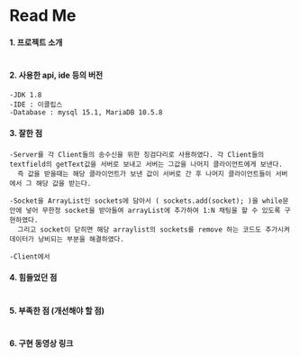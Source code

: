 
# Read Me 

#### 1. 프로젝트 소개
```
```

#### 2. 사용한 api, ide 등의 버전
```
-JDK 1.8
-IDE : 이클립스
-Database : mysql 15.1, MariaDB 10.5.8
```

#### 3. 잘한 점
```
-Server를 각 Client들의 송수신을 위한 징검다리로 사용하였다. 각 Client들의 textfield의 getText값을 서버로 보내고 서버는 그값을 나머지 클라이언트에게 보낸다.
  즉 값을 받을때는 해당 클라이언트가 보낸 값이 서버로 간 후 나머지 클라이언트들이 서버에서 그 해당 값을 받는다.

-Socket을 ArrayList인 sockets에 담아서 ( sockets.add(socket); )을 while문 안에 넣어 무한정 socket을 받아들여 arrayList에 추가하여 1:N 채팅을 할 수 있도록 구현하였다. 
  그리고 socket이 닫히면 해당 arraylist의 sockets를 remove 하는 코드도 추가시켜 데이터가 낭비되는 부분을 해결하였다.

-Client에서
```
#### 4. 힘들었던 점
```

```
#### 5. 부족한 점 (개선해야 할 점)
```

```
#### 6. 구현 동영상 링크
```

```
